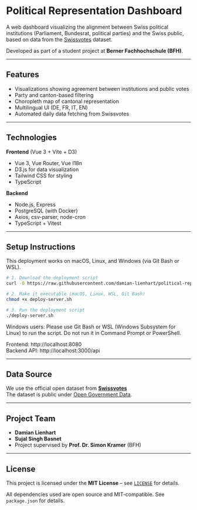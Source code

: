 # Political Representation Dashboard

A web dashboard visualizing the alignment between Swiss political institutions (Parliament, Bundesrat, political parties) and the Swiss public, based on data from the [Swissvotes](https://swissvotes.ch) dataset.

Developed as part of a student project at **Berner Fachhochschule (BFH)**.

---

##  Features

-  Visualizations showing agreement between institutions and public votes
-  Party and canton-based filtering
-  Choropleth map of cantonal representation
-  Multilingual UI (DE, FR, IT, EN)
-  Automated daily data fetching from Swissvotes

---

##  Technologies

**Frontend** (Vue 3 + Vite + D3)
- Vue 3, Vue Router, Vue I18n
- D3.js for data visualization
- Tailwind CSS for styling
- TypeScript

**Backend**
- Node.js, Express
- PostgreSQL (with Docker)
- Axios, csv-parser, node-cron
- TypeScript + Vitest

---

## Setup Instructions

This deployment works on macOS, Linux, and Windows (via Git Bash or WSL).

```bash
# 1. Download the deployment script
curl -O https://raw.githubusercontent.com/damian-lienhart/political-representation-dashboard/main/deploy-server.sh

# 2. Make it executable (macOS, Linux, WSL, Git Bash)
chmod +x deploy-server.sh

# 3. Run the deployment script
./deploy-server.sh

```
Windows users: Please use Git Bash or WSL (Windows Subsystem for Linux) to run the script.
Do not run it in Command Prompt or PowerShell.

Frontend: http://localhost:8080  
Backend API: http://localhost:3000/api

---

##  Data Source

We use the official open dataset from **[Swissvotes](https://swissvotes.ch/page/dataset/)**  
 The dataset is public under [Open Government Data](https://opendata.swiss/en/dataset/swissvotes).

---

##  Project Team

- **Damian Lienhart**
- **Sujal Singh Basnet**
- Project supervised by **Prof. Dr. Simon Kramer** (BFH)

---

##  License

This project is licensed under the **MIT License** – see [`LICENSE`](./LICENSE) for details.

All dependencies used are open source and MIT-compatible. See `package.json` for details.
